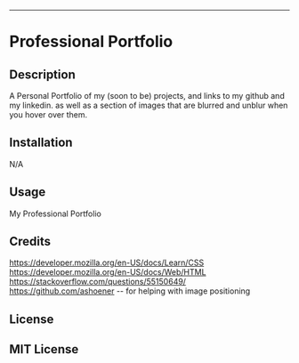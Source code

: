 --------------------------------
# Professional Portfolio

## Description
A Personal Portfolio of my (soon to be) projects, and links to my github and my linkedin. as well as a section of images that are blurred and unblur when you hover over them.

## Installation
N/A

## Usage
My Professional Portfolio

## Credits
https://developer.mozilla.org/en-US/docs/Learn/CSS
https://developer.mozilla.org/en-US/docs/Web/HTML
https://stackoverflow.com/questions/55150649/
https://github.com/ashoener -- for helping with image positioning

## License
MIT License
-------------------------------------
